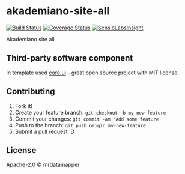# akademiano-site-all
[![Build Status](https://travis-ci.org/mrdatamapper/akademiano-site-all.svg?branch=master)](https://travis-ci.org/mrdatamapper/akademiano-site-all)
[![Coverage Status](https://coveralls.io/repos/github/mrdatamapper/akademiano-site-all/badge.svg)](https://coveralls.io/github/mrdatamapper/akademiano-site-all)
[![SensioLabsInsight](https://insight.sensiolabs.com/projects/f04c3efa-5b6d-4c0b-b7c4-3ac539be9d67/mini.png)](https://insight.sensiolabs.com/projects/f04c3efa-5b6d-4c0b-b7c4-3ac539be9d67)

Akademiano site all

## Third-party software component
In template used [core.ui](http://core.ui) - great open source project with MIT license. 


## Contributing

1. Fork it!
2. Create your feature branch: `git checkout -b my-new-feature`
3. Commit your changes: `git commit -am 'Add some feature'`
4. Push to the branch: `git push origin my-new-feature`
5. Submit a pull request :D

## License

[Apache-2.0](https://www.apache.org/licenses/LICENSE-2.0) © mrdatamapper
